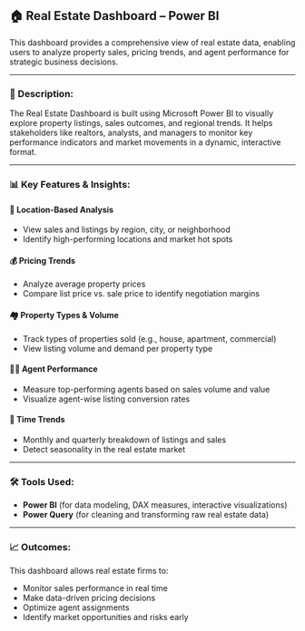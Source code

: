 ## 🏠 Real Estate Dashboard – Power BI

This dashboard provides a comprehensive view of real estate data, enabling users to analyze property sales, pricing trends, and agent performance for strategic business decisions.

---

### 📌 Description:

The Real Estate Dashboard is built using Microsoft Power BI to visually explore property listings, sales outcomes, and regional trends. It helps stakeholders like realtors, analysts, and managers to monitor key performance indicators and market movements in a dynamic, interactive format.

---

### 📊 Key Features & Insights:

#### 📍 Location-Based Analysis

* View sales and listings by region, city, or neighborhood
* Identify high-performing locations and market hot spots

#### 💰 Pricing Trends

* Analyze average property prices
* Compare list price vs. sale price to identify negotiation margins

#### 🏘️ Property Types & Volume

* Track types of properties sold (e.g., house, apartment, commercial)
* View listing volume and demand per property type

#### 👩‍💼 Agent Performance

* Measure top-performing agents based on sales volume and value
* Visualize agent-wise listing conversion rates

#### 📅 Time Trends

* Monthly and quarterly breakdown of listings and sales
* Detect seasonality in the real estate market

---

### 🛠 Tools Used:

* **Power BI** (for data modeling, DAX measures, interactive visualizations)
* **Power Query** (for cleaning and transforming raw real estate data)

---

### 📈 Outcomes:

This dashboard allows real estate firms to:

* Monitor sales performance in real time
* Make data-driven pricing decisions
* Optimize agent assignments
* Identify market opportunities and risks early

